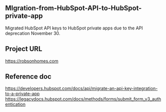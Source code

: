 ## MIgration-from-HubSpot-API-to-HubSpot-private-app
Migrated HubSpot API keys to HubSpot private apps due to the API deprecation November 30.

## Project URL
https://robsonhomes.com

## Reference doc
https://developers.hubspot.com/docs/api/migrate-an-api-key-integration-to-a-private-app
https://legacydocs.hubspot.com/docs/methods/forms/submit_form_v3_authentication
